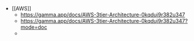 - [[AWS]]
	- https://gamma.app/docs/AWS-3tier-Architecture-0kqduj9r382u347
	- https://gamma.app/docs/AWS-3tier-Architecture-0kqduj9r382u347?mode=doc
	-